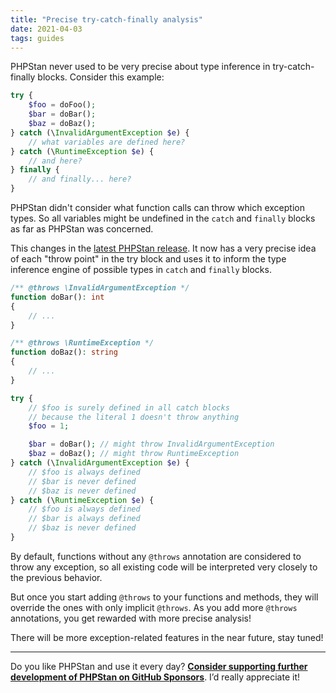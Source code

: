 ```yaml
---
title: "Precise try-catch-finally analysis"
date: 2021-04-03
tags: guides
---
```


PHPStan never used to be very precise about type inference in try-catch-finally blocks. Consider this example:

```php
try {
    $foo = doFoo();
    $bar = doBar();
    $baz = doBaz();
} catch (\InvalidArgumentException $e) {
    // what variables are defined here?
} catch (\RuntimeException $e) {
    // and here?
} finally {
    // and finally... here?
}
```

PHPStan didn't consider what function calls can throw which exception types. So all variables might be undefined in the `catch` and `finally` blocks as far as PHPStan was concerned.

This changes in the [latest PHPStan release](https://github.com/phpstan/phpstan/releases/tag/0.12.83). It now has a very precise idea of each "throw point" in the try block and uses it to inform the type inference engine of possible types in `catch` and `finally` blocks.

```php
/** @throws \InvalidArgumentException */
function doBar(): int
{
    // ...
}

/** @throws \RuntimeException */
function doBaz(): string
{
    // ...
}

try {
    // $foo is surely defined in all catch blocks
    // because the literal 1 doesn't throw anything
    $foo = 1;

    $bar = doBar(); // might throw InvalidArgumentException
    $baz = doBaz(); // might throw RuntimeException
} catch (\InvalidArgumentException $e) {
    // $foo is always defined
    // $bar is never defined
    // $baz is never defined
} catch (\RuntimeException $e) {
    // $foo is always defined
    // $bar is always defined
    // $baz is never defined
}
```

By default, functions without any `@throws` annotation are considered to throw any exception, so all existing code will be interpreted very closely to the previous behavior.

But once you start adding `@throws` to your functions and methods, they will override the ones with only implicit `@throws`. As you add more `@throws` annotations, you get rewarded with more precise analysis!

There will be more exception-related features in the near future, stay tuned!

---

Do you like PHPStan and use it every day? [**Consider supporting further development of PHPStan on GitHub Sponsors**](https://github.com/sponsors/ondrejmirtes/). I’d really appreciate it!

